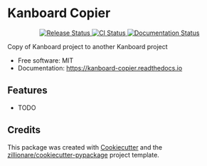 # Kanboard Copier


<p align="center">
<a href="https://pypi.python.org/pypi/kanboard_copier">
    <img src="https://img.shields.io/pypi/v/kanboard_copier.svg"
        alt = "Release Status">
</a>

<a href="https://github.com/toaster74/kanboard_copier/actions">
    <img src="https://github.com/toaster74/kanboard_copier/actions/workflows/main.yml/badge.svg?branch=release" alt="CI Status">
</a>

<a href="https://kanboard-copier.readthedocs.io/en/latest/?badge=latest">
    <img src="https://readthedocs.org/projects/kanboard-copier/badge/?version=latest" alt="Documentation Status">
</a>

</p>


Copy of Kanboard project to another Kanboard project


* Free software: MIT
* Documentation: <https://kanboard-copier.readthedocs.io>


## Features

* TODO

## Credits

This package was created with [Cookiecutter](https://github.com/audreyr/cookiecutter) and the [zillionare/cookiecutter-pypackage](https://github.com/zillionare/cookiecutter-pypackage) project template.
